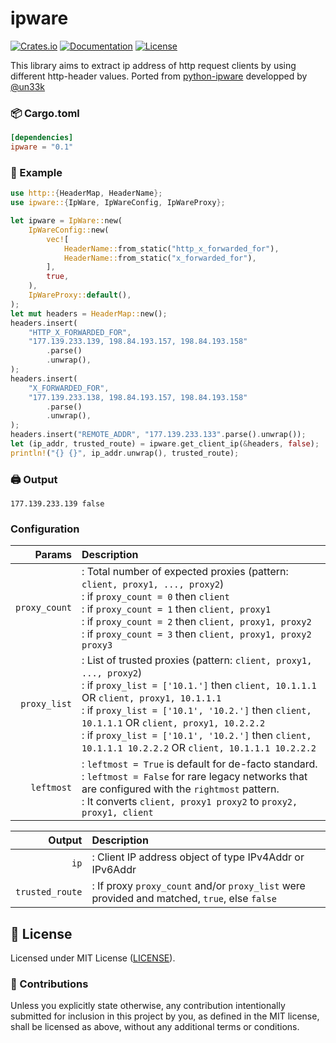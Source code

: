 # ipware

[![Crates.io](https://img.shields.io/crates/v/ipware.svg)](https://crates.io/crates/ipware)
[![Documentation](https://docs.rs/ipware/badge.svg)](https://docs.rs/ipware)
[![License](https://img.shields.io/github/license/orhanbalci/ipware.svg)](https://github.com/orhanbalci/ipware/blob/master/LICENSE)

<!-- cargo-rdme start -->


This library aims to extract ip address of http request clients by using
different http-header values. Ported from [python-ipware](https://github.com/un33k/python-ipware)
developped by [@un33k](https://github.com/un33k)

### 📦 Cargo.toml

```toml
[dependencies]
ipware = "0.1"
```

### 🔧 Example

```rust
use http::{HeaderMap, HeaderName};
use ipware::{IpWare, IpWareConfig, IpWareProxy};

let ipware = IpWare::new(
    IpWareConfig::new(
        vec![
            HeaderName::from_static("http_x_forwarded_for"),
            HeaderName::from_static("x_forwarded_for"),
        ],
        true,
    ),
    IpWareProxy::default(),
);
let mut headers = HeaderMap::new();
headers.insert(
    "HTTP_X_FORWARDED_FOR",
    "177.139.233.139, 198.84.193.157, 198.84.193.158"
        .parse()
        .unwrap(),
);
headers.insert(
    "X_FORWARDED_FOR",
    "177.139.233.138, 198.84.193.157, 198.84.193.158"
        .parse()
        .unwrap(),
);
headers.insert("REMOTE_ADDR", "177.139.233.133".parse().unwrap());
let (ip_addr, trusted_route) = ipware.get_client_ip(&headers, false);
println!("{} {}", ip_addr.unwrap(), trusted_route);
```


### 🖨️ Output

```text
177.139.233.139 false
```

### Configuration

|        Params   |  Description                                                                                                                                                                                                                                                                                                                                                     |
| --------------: | :---------------------------------------------------------------------------------------------------------------------------------------------------------------------------------------------------------------------------------------------------------------------------------------------------------------------------------------------------------------- |
| `proxy_count`   | : Total number of expected proxies (pattern: `client, proxy1, ..., proxy2`)<br>: if `proxy_count = 0` then `client`<br>: if `proxy_count = 1` then `client, proxy1`<br>: if `proxy_count = 2` then `client, proxy1, proxy2` <br>: if `proxy_count = 3` then `client, proxy1, proxy2 proxy3`                                                                       |
|  `proxy_list`   | : List of trusted proxies (pattern: `client, proxy1, ..., proxy2`)<br>: if `proxy_list = ['10.1.']` then `client, 10.1.1.1` OR `client, proxy1, 10.1.1.1`<br>: if `proxy_list = ['10.1', '10.2.']` then `client, 10.1.1.1` OR `client, proxy1, 10.2.2.2`<br>: if `proxy_list = ['10.1', '10.2.']` then `client, 10.1.1.1 10.2.2.2` OR `client, 10.1.1.1 10.2.2.2` |
|    `leftmost`   | : `leftmost = True` is default for de-facto standard.<br>: `leftmost = False` for rare legacy networks that are configured with the `rightmost` pattern.<br>: It converts `client, proxy1 proxy2` to `proxy2, proxy1, client`                                                                                                                                     |

|          Output   |  Description                                                                                 |
| ----------------: | :------------------------------------------------------------------------------------------- |
|            `ip`   | : Client IP address object of type IPv4Addr or IPv6Addr                                      |
| `trusted_route`   | : If proxy `proxy_count` and/or `proxy_list` were provided and matched, `true`, else `false` |

<!-- cargo-rdme end -->


## 📝 License

Licensed under MIT License ([LICENSE](LICENSE)).

### 🚧 Contributions

Unless you explicitly state otherwise, any contribution intentionally submitted for inclusion in this project by you, as defined in the MIT license, shall be licensed as above, without any additional terms or conditions.

